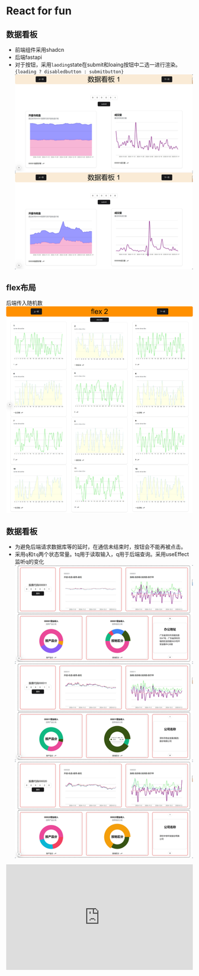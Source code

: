 # React for fun
## 数据看板
- 前端组件采用shadcn
- 后端fastapi
- 对于按钮，采用`laoding`state在submit和loaing按钮中二选一进行渲染。`{loading ? disabledbutton : submitbutton}`
![alt text](assets/image.png)
![alt text](assets/image-1.png)

## flex布局
后端传入随机数
![alt text](assets/image-2.png)

## 数据看板
- 为避免后端请求数据库等的延时，在通信未结束时，按钮会不能再被点击。
- 采用`q`和`tq`两个状态常量。tq用于读取输入，q用于后端查询。采用useEffect监听q的变化
![alt text](assets/image-3.png)
![alt text](assets/image-4.png)
![alt text](assets/image-5.png)
<div style="position:relative;padding-bottom:56.25%;width:100%;height:0;">
    <iframe src="https://player.bilibili.com/player.html?isOutside=true&bvid=BV1CyVrz6E7e" 
            style="position:absolute;height:100%;width:100%;" 
            allowfullscreen="allowfullscreen"
            frameborder="no">
    </iframe>
</div>

